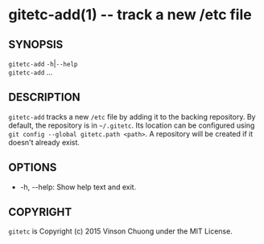 # gitetc-add(1) -- track a new /etc file

## SYNOPSIS
`gitetc-add` `-h`|`--help`<br>
`gitetc-add` <file> ...<br>

## DESCRIPTION
`gitetc-add` tracks a new `/etc` file by adding it to the backing repository.
By default, the repository is in `~/.gitetc`. Its location can be configured
using `git config --global gitetc.path <path>`. A repository will be created
if it doesn't already exist.

## OPTIONS
* -h, --help:
  Show help text and exit.

## COPYRIGHT
`gitetc` is Copyright (c) 2015 Vinson Chuong under the MIT License.
